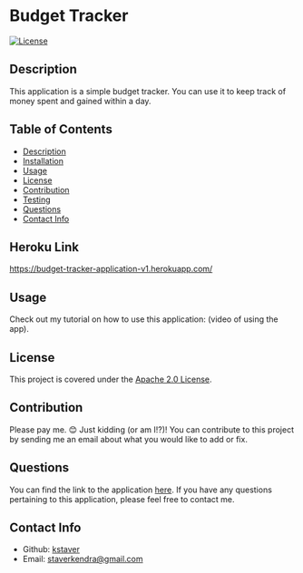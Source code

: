 # Budget Tracker

[![License](https://img.shields.io/badge/License-Apache_2.0-blue.svg)](https://opensource.org/licenses/Apache-2.0)

  ## Description
  This application is a simple budget tracker. You can use it to keep track of money spent and gained within a day.

  ## Table of Contents
  - [Description](#description)
  - [Installation](#installation)
  - [Usage](#usage)
  - [License](#license)
  - [Contribution](#contribution)
  - [Testing](#test)
  - [Questions](#questions)
  - [Contact Info](#contact-info)

  ## Heroku Link
  https://budget-tracker-application-v1.herokuapp.com/

  ## Usage
  Check out my tutorial on how to use this application: (video of using the app).

  ## License
  This project is covered under the [Apache 2.0 License](https://www.apache.org/licenses/LICENSE-2.0).

  ## Contribution
  Please pay me. 😊 Just kidding (or am I!?)! You can contribute to this project by sending me an email about what you would like to add or fix.

  ## Questions
  You can find the link to the application [here](https://github.com/kstaver/Budget-Tracker-App). If you have any questions pertaining to this application, please feel free to contact me.

  ## Contact Info
  - Github: [kstaver](https://github.com/kstaver)
  - Email: staverkendra@gmail.com